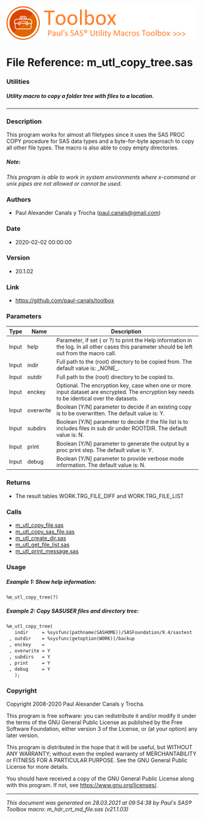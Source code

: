 ![../misc/images/doc_banner.png](../misc/images/doc_banner.png)
# 
# File Reference: m_utl_copy_tree.sas

### Utilities

##### Utility macro to copy a folder tree with files to a location.

***

### Description
This program works for almost all filetypes since it uses the SAS PROC COPY procedure for SAS data types and a byte-for-byte approach to copy all other file types. The macro is also able to copy empty directories.

##### *Note:*
*This program is able to work in system environments where x-command or unix pipes are not allowed or cannot be used.*

### Authors
* Paul Alexander Canals y Trocha (paul.canals@gmail.com)

### Date
* 2020-02-02 00:00:00

### Version
* 20.1.02

### Link
* https://github.com/paul-canals/toolbox

### Parameters
| Type | Name | Description |
| ---- | ---- | ----------- |
| Input | help | Parameter, if set ( or ?) to print the Help information in the log. In all other cases this parameter should be left out from the macro call. |
| Input | indir | Full path to the (root) directory to be copied from. The default value is: \_NONE\_. |
| Input | outdir | Full path to the (root) directory to be copied to. |
| Input | enckey | Optional. The encryption key, case when one or more input dataset are encrypted. The encryption key needs to be identical over the datasets. |
| Input | overwrite | Boolean [Y/N] parameter to decide if an existing copy is to be overwritten. The default value is: Y. |
| Input | subdirs | Boolean [Y/N] parameter to decide if the file list is to includes files in sub dir under ROOTDIR. The default value is: N. |
| Input | print | Boolean [Y/N] parameter to generate the output by a proc print step. The default value is: Y. |
| Input | debug | Boolean [Y/N] parameter to provide verbose mode information. The default value is: N. |

### Returns
* The result tables WORK.TRG_FILE_DIFF and WORK.TRG_FILE_LIST

### Calls
* [m_utl_copy_file.sas](m_utl_copy_file.md)
* [m_utl_copy_sas_file.sas](m_utl_copy_sas_file.md)
* [m_utl_create_dir.sas](m_utl_create_dir.md)
* [m_utl_get_file_list.sas](m_utl_get_file_list.md)
* [m_utl_print_message.sas](m_utl_print_message.md)

### Usage

##### Example 1: Show help information:
```sas
%m_utl_copy_tree(?)
```

##### Example 2: Copy SASUSER files and directory tree:
```sas
%m_utl_copy_tree(
   indir     = %sysfunc(pathname(SASHOME))/SASFoundation/9.4/sastest
 , outdir    = %sysfunc(getoption(WORK))/backup
 , enckey    =
 , overwrite = Y
 , subdirs   = Y
 , print     = Y
 , debug     = Y
   );
```

### Copyright
Copyright 2008-2020 Paul Alexander Canals y Trocha. 
 
This program is free software: you can redistribute it and/or modify 
it under the terms of the GNU General Public License as published by 
the Free Software Foundation, either version 3 of the License, or 
(at your option) any later version. 
 
This program is distributed in the hope that it will be useful, 
but WITHOUT ANY WARRANTY; without even the implied warranty of 
MERCHANTABILITY or FITNESS FOR A PARTICULAR PURPOSE. See the 
GNU General Public License for more details. 
 
You should have received a copy of the GNU General Public License 
along with this program. If not, see <https://www.gnu.org/licenses/>. 


***
*This document was generated on 28.03.2021 at 09:54:38  by Paul's SAS&reg; Toolbox macro: m_hdr_crt_md_file.sas (v21.1.03)*
